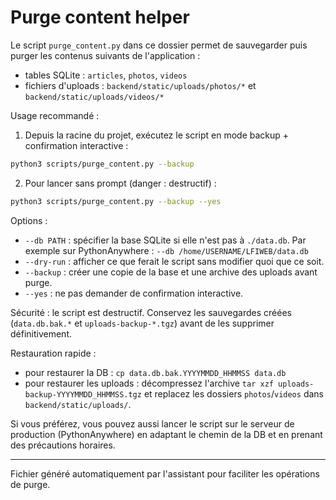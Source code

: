 # Purge content helper

Le script `purge_content.py` dans ce dossier permet de sauvegarder puis purger
les contenus suivants de l'application :

- tables SQLite : `articles`, `photos`, `videos`
- fichiers d'uploads : `backend/static/uploads/photos/*` et `backend/static/uploads/videos/*`

Usage recommandé :

1. Depuis la racine du projet, exécutez le script en mode backup + confirmation interactive :

```bash
python3 scripts/purge_content.py --backup
```

2. Pour lancer sans prompt (danger : destructif) :

```bash
python3 scripts/purge_content.py --backup --yes
```

Options :

- `--db PATH` : spécifier la base SQLite si elle n'est pas à `./data.db`. Par exemple sur PythonAnywhere :
  `--db /home/USERNAME/LFIWEB/data.db`
- `--dry-run` : afficher ce que ferait le script sans modifier quoi que ce soit.
- `--backup` : créer une copie de la base et une archive des uploads avant purge.
- `--yes` : ne pas demander de confirmation interactive.

Sécurité : le script est destructif. Conservez les sauvegardes créées (`data.db.bak.*` et `uploads-backup-*.tgz`) avant de les supprimer définitivement.

Restauration rapide :

- pour restaurer la DB : `cp data.db.bak.YYYYMMDD_HHMMSS data.db`
- pour restaurer les uploads : décompressez l'archive `tar xzf uploads-backup-YYYYMMDD_HHMMSS.tgz` et replacez les dossiers `photos`/`videos` dans `backend/static/uploads/`.

Si vous préférez, vous pouvez aussi lancer le script sur le serveur de production (PythonAnywhere) en adaptant le chemin de la DB et en prenant des précautions horaires.

---
Fichier généré automatiquement par l'assistant pour faciliter les opérations de purge.
